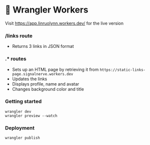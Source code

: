 # 👷 Wrangler Workers

Visit https://app.linruolynn.workers.dev/ for the live version

### /links route

- Returns 3 links in JSON format

### .\* routes

- Sets up an HTML page by retrieving it from `https://static-links-page.signalnerve.workers.dev`
- Updates the links
- Displays profile, name and avatar
- Changes background color and title

### Getting started

```
wrangler dev
wrangler preview --watch
```

### Deployment

```
wrangler publish
```
